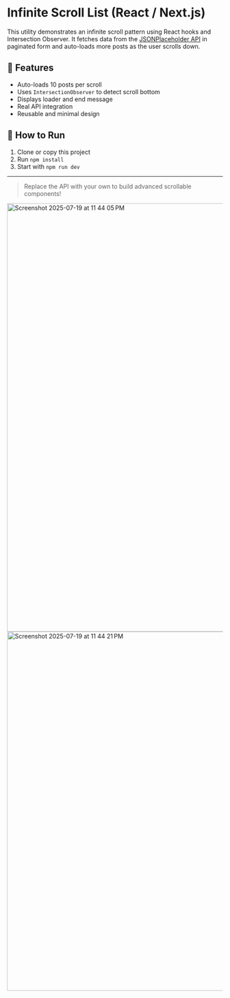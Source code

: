 # Infinite Scroll List (React / Next.js)

This utility demonstrates an infinite scroll pattern using React hooks and Intersection Observer. It fetches data from the [JSONPlaceholder API](https://jsonplaceholder.typicode.com/posts) in paginated form and auto-loads more posts as the user scrolls down.

## 🚀 Features

- Auto-loads 10 posts per scroll
- Uses `IntersectionObserver` to detect scroll bottom
- Displays loader and end message
- Real API integration
- Reusable and minimal design

## 🧪 How to Run

1. Clone or copy this project
2. Run `npm install`
3. Start with `npm run dev`

---

> Replace the API with your own to build advanced scrollable components!

<img width="820" height="997" alt="Screenshot 2025-07-19 at 11 44 05 PM" src="https://github.com/user-attachments/assets/a02e3315-37a2-4366-a0ce-8b16e9cbf16a" />
<img width="557" height="836" alt="Screenshot 2025-07-19 at 11 44 21 PM" src="https://github.com/user-attachments/assets/cdb96d4f-bd4b-4f01-9954-9d4b464f32fb" />
